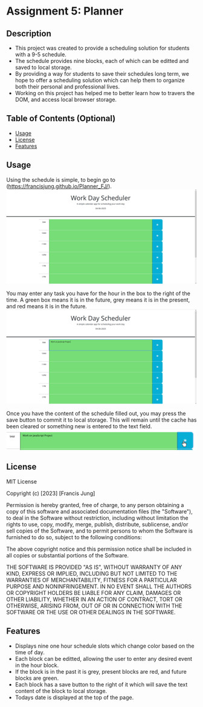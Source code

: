 # Assignment 5: Planner

## Description

- This project was created to provide a scheduling solution for students with a 9-5 schedule.
- The schedule provides nine blocks, each of which can be editted and saved to local storage.
- By providing a way for students to save their schedules long term, we hope to offer a scheduling solution which can help them to organize both their personal and professional lives.
- Working on this project has helped me to better learn how to travers the DOM, and access local browser storage. 

## Table of Contents (Optional)

- [Usage](#usage)
- [License](#license)
- [Features](#features)

## Usage

Using the schedule is simple, to begin go to (https://francisjung.github.io/Planner_FJ/).
![Screenshot 1 of planner](https://raw.githubusercontent.com/Francisjung/Planner_FJ/main/Assets/screenshot1.PNG)

You may enter any task you have for the hour in the box to the right of the time. A green box means it is in the future, grey means it is in the present, and red means it is in the future.
![Screenshot 2 of planner](https://raw.githubusercontent.com/Francisjung/Planner_FJ/main/Assets/screenshot2.PNG)

Once you have the content of the schedule filled out, you may press the save button to commit it to local storage. This will remain until the cache has been cleared or something new is entered to the text field. 
![Screenshot 3 of planner](https://raw.githubusercontent.com/Francisjung/Planner_FJ/main/Assets/screenshot3.PNG)


## License

MIT License

Copyright (c) [2023] [Francis Jung]

Permission is hereby granted, free of charge, to any person obtaining a copy
of this software and associated documentation files (the "Software"), to deal
in the Software without restriction, including without limitation the rights
to use, copy, modify, merge, publish, distribute, sublicense, and/or sell
copies of the Software, and to permit persons to whom the Software is
furnished to do so, subject to the following conditions:

The above copyright notice and this permission notice shall be included in all
copies or substantial portions of the Software.

THE SOFTWARE IS PROVIDED "AS IS", WITHOUT WARRANTY OF ANY KIND, EXPRESS OR
IMPLIED, INCLUDING BUT NOT LIMITED TO THE WARRANTIES OF MERCHANTABILITY,
FITNESS FOR A PARTICULAR PURPOSE AND NONINFRINGEMENT. IN NO EVENT SHALL THE
AUTHORS OR COPYRIGHT HOLDERS BE LIABLE FOR ANY CLAIM, DAMAGES OR OTHER
LIABILITY, WHETHER IN AN ACTION OF CONTRACT, TORT OR OTHERWISE, ARISING FROM,
OUT OF OR IN CONNECTION WITH THE SOFTWARE OR THE USE OR OTHER DEALINGS IN THE
SOFTWARE.

## Features

- Displays nine one hour schedule slots which change color based on the time of day.
- Each block can be editted, allowing the user to enter any desired event in the hour block.
- If the block is in the past it is grey, present blocks are red, and future blocks are green.
- Each block has a save button to the right of it which will save the text content of the block to local storage.
- Todays date is displayed at the top of the page.